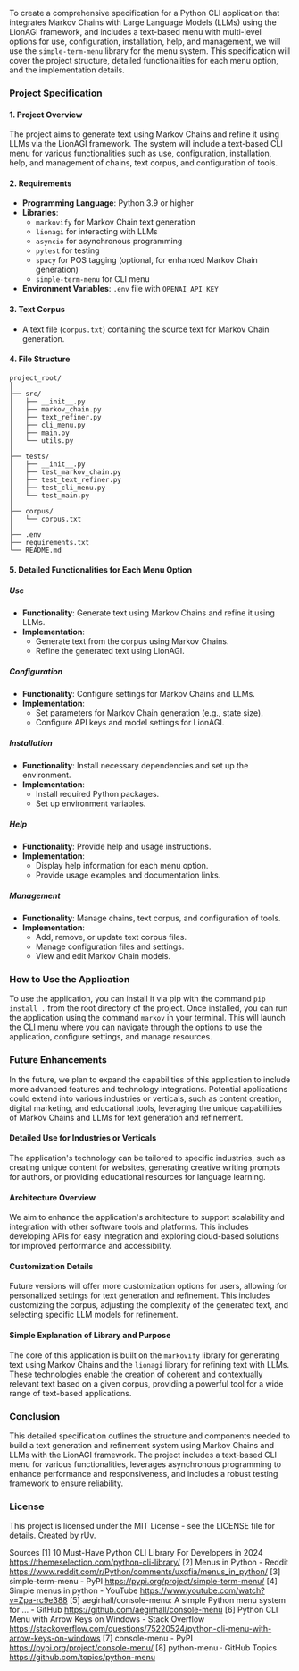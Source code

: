 To create a comprehensive specification for a Python CLI application that integrates Markov Chains with Large Language Models (LLMs) using the LionAGI framework, and includes a text-based menu with multi-level options for use, configuration, installation, help, and management, we will use the `simple-term-menu` library for the menu system. This specification will cover the project structure, detailed functionalities for each menu option, and the implementation details.

### Project Specification

#### 1. **Project Overview**
The project aims to generate text using Markov Chains and refine it using LLMs via the LionAGI framework. The system will include a text-based CLI menu for various functionalities such as use, configuration, installation, help, and management of chains, text corpus, and configuration of tools.

#### 2. **Requirements**
- **Programming Language**: Python 3.9 or higher
- **Libraries**:
  - `markovify` for Markov Chain text generation
  - `lionagi` for interacting with LLMs
  - `asyncio` for asynchronous programming
  - `pytest` for testing
  - `spacy` for POS tagging (optional, for enhanced Markov Chain generation)
  - `simple-term-menu` for CLI menu
- **Environment Variables**: `.env` file with `OPENAI_API_KEY`

#### 3. **Text Corpus**
- A text file (`corpus.txt`) containing the source text for Markov Chain generation.

#### 4. **File Structure**
```
project_root/
│
├── src/
│   ├── __init__.py
│   ├── markov_chain.py
│   ├── text_refiner.py
│   ├── cli_menu.py
│   ├── main.py
│   └── utils.py
│
├── tests/
│   ├── __init__.py
│   ├── test_markov_chain.py
│   ├── test_text_refiner.py
│   ├── test_cli_menu.py
│   └── test_main.py
│
├── corpus/
│   └── corpus.txt
│
├── .env
├── requirements.txt
└── README.md
```

#### 5. **Detailed Functionalities for Each Menu Option**

##### **Use**
- **Functionality**: Generate text using Markov Chains and refine it using LLMs.
- **Implementation**:
  - Generate text from the corpus using Markov Chains.
  - Refine the generated text using LionAGI.

##### **Configuration**
- **Functionality**: Configure settings for Markov Chains and LLMs.
- **Implementation**:
  - Set parameters for Markov Chain generation (e.g., state size).
  - Configure API keys and model settings for LionAGI.

##### **Installation**
- **Functionality**: Install necessary dependencies and set up the environment.
- **Implementation**:
  - Install required Python packages.
  - Set up environment variables.

##### **Help**
- **Functionality**: Provide help and usage instructions.
- **Implementation**:
  - Display help information for each menu option.
  - Provide usage examples and documentation links.

##### **Management**
- **Functionality**: Manage chains, text corpus, and configuration of tools.
- **Implementation**:
  - Add, remove, or update text corpus files.
  - Manage configuration files and settings.
  - View and edit Markov Chain models.

### How to Use the Application

To use the application, you can install it via pip with the command `pip install .` from the root directory of the project. Once installed, you can run the application using the command `markov` in your terminal. This will launch the CLI menu where you can navigate through the options to use the application, configure settings, and manage resources.

### Future Enhancements

In the future, we plan to expand the capabilities of this application to include more advanced features and technology integrations. Potential applications could extend into various industries or verticals, such as content creation, digital marketing, and educational tools, leveraging the unique capabilities of Markov Chains and LLMs for text generation and refinement.

#### Detailed Use for Industries or Verticals
The application's technology can be tailored to specific industries, such as creating unique content for websites, generating creative writing prompts for authors, or providing educational resources for language learning.

#### Architecture Overview
We aim to enhance the application's architecture to support scalability and integration with other software tools and platforms. This includes developing APIs for easy integration and exploring cloud-based solutions for improved performance and accessibility.

#### Customization Details
Future versions will offer more customization options for users, allowing for personalized settings for text generation and refinement. This includes customizing the corpus, adjusting the complexity of the generated text, and selecting specific LLM models for refinement.

#### Simple Explanation of Library and Purpose
The core of this application is built on the `markovify` library for generating text using Markov Chains and the `lionagi` library for refining text with LLMs. These technologies enable the creation of coherent and contextually relevant text based on a given corpus, providing a powerful tool for a wide range of text-based applications.

### Conclusion
This detailed specification outlines the structure and components needed to build a text generation and refinement system using Markov Chains and LLMs with the LionAGI framework. The project includes a text-based CLI menu for various functionalities, leverages asynchronous programming to enhance performance and responsiveness, and includes a robust testing framework to ensure reliability.

### License
This project is licensed under the MIT License - see the LICENSE file for details. Created by rUv.

Sources
[1] 10 Must-Have Python CLI Library For Developers in 2024 https://themeselection.com/python-cli-library/
[2] Menus in Python - Reddit https://www.reddit.com/r/Python/comments/uxqfia/menus_in_python/
[3] simple-term-menu - PyPI https://pypi.org/project/simple-term-menu/
[4] Simple menus in python - YouTube https://www.youtube.com/watch?v=Zpa-rc9e388
[5] aegirhall/console-menu: A simple Python menu system for ... - GitHub https://github.com/aegirhall/console-menu
[6] Python CLI Menu with Arrow Keys on Windows - Stack Overflow https://stackoverflow.com/questions/75220524/python-cli-menu-with-arrow-keys-on-windows
[7] console-menu - PyPI https://pypi.org/project/console-menu/
[8] python-menu · GitHub Topics https://github.com/topics/python-menu
